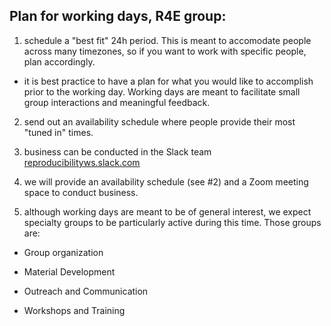 ## Plan for working days, R4E group:  

1) schedule a "best fit" 24h period. This is meant to accomodate people across many timezones, so if you want to work with specific people, plan accordingly.  

* it is best practice to have a plan for what you would like to accomplish prior to the working day. Working days are meant to facilitate small group interactions and meaningful feedback.   

2) send out an availability schedule where people provide their most "tuned in" times.  

3) business can be conducted in the Slack team [reproducibilityws.slack.com](http://reproducibilityws.slack.com)  

4) we will provide an availability schedule (see #2) and a Zoom meeting space to conduct business.  

5) although working days are meant to be of general interest, we expect specialty groups to be particularly active during this time. Those groups are:  

* Group organization  

* Material Development  

* Outreach and Communication  

* Workshops and Training  
